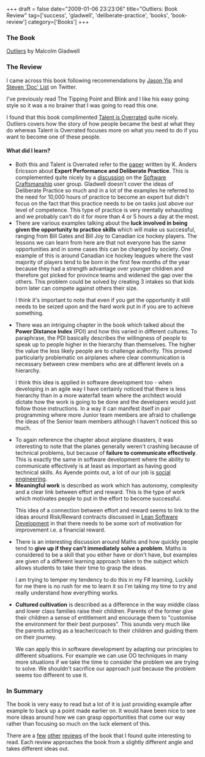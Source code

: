 +++
draft = false
date="2009-01-06 23:23:06"
title="Outliers: Book Review"
tag=['success', 'gladwell', 'deliberate-practice', 'books', 'book-review']
category=['Books']
+++

<h3>The Book</h3>

<a href="http://www.amazon.co.uk/Outliers-Story-Success-Malcolm-Gladwell/dp/1846141214/ref=sr_1_1?ie=UTF8&s=books&qid=1231078831&sr=8-1">Outliers</a> by Malcolm Gladwell

<h3>The Review</h3>

I came across this book following recommendations by <a href="http://twitter.com/jchyip">Jason Yip</a> and <a href="http://twitter.com/athought">Steven 'Doc' List</a> on Twitter.

I've previously read The Tipping Point and Blink and I like his easy going style so it was a no brainer that I was going to read this one.

I found that this book complimented <a href="http://www.markhneedham.com/blog/2008/12/29/talent-is-overrated-book-review/">Talent is Overrated</a> quite nicely. Outliers covers how the story of how people became the best at what they do whereas Talent is Overrated focuses more on what you need to do if you want to become one of these people.

<h4>What did I learn?</h4>

<ul>
<li>Both this and Talent is Overrated refer to the <a href="http://www.psy.fsu.edu/faculty/ericsson/ericsson.exp.perf.html">paper</a> written by K. Anders Ericsson about <strong>Expert Performance and Deliberate Practice</strong>. This is complemented quite nicely by a <a href="http://groups.google.com/group/software_craftsmanship/browse_thread/thread/daf1be135a2f4697">discussion</a> on the <a href="http://groups.google.com/group/software_craftsmanship/">Software Craftsmanship</a> user group. Gladwell doesn't cover the ideas of Deliberate Practice so much and in a lot of the examples he referred to the need for 10,000 hours of practice to become an expert but didn't focus on the fact that this practice needs to be on tasks just above our level of competence. This type of practice is very mentally exhausting and we probably can't do it for more than 4 or 5 hours a day at the most.</li>
<li>There are various examples talking about the <strong>luck involved in being given the opportunity to practice skills</strong> which will make us successful, ranging from Bill Gates and Bill Joy to Canadian ice hockey players. The lessons we can learn from here are that not everyone has the same opportunities and in some cases this can be changed by society. One example of this is around Canadian ice hockey leagues where the vast majority of players tend to be born in the first few months of the year because they had a strength advantage over younger children and therefore got picked for province teams and widened the gap over the others. This problem could be solved by creating 3 intakes so that kids born later can compete against others their size.

I think it's important to note that even if you get the opportunity it still needs to be seized upon and the hard work put in if you are to achieve something. </li>
<li>There was an intriguing chapter in the book which talked about the <strong>Power Distance Index</strong> (PDI) and how this varied in different cultures. To paraphrase, the PDI basically describes the willingness of people to speak up to people higher in the hierarchy than themselves. The higher the value the less likely people are to challenge authority. This proved particularly problematic on airplanes where clear communication is necessary between crew members who are at different levels on a hierarchy.

I think this idea is applied in software development too - when developing in an agile way I have certainly noticed that there is less hierarchy than in a more waterfall team where the architect would dictate how the work is going to be done and the developers would just follow those instructions. In a way it can manifest itself in pair programming where more Junior team members are afraid to challenge the ideas of the Senior team members although I haven't noticed this so much.</li>
<li>To again reference the chapter about airplane disasters, it was interesting to note that the planes generally weren't crashing because of technical problems, but because of <strong>failure to communicate effectively</strong>. This is exactly the same in software development where the ability to communicate effectively is at least as important as having good technical skills. As Ayende points out, a lot of our job is <a href="http://ayende.com/Blog/archive/2009/01/03/70-of-my-job-is-social-engineering.aspx">social engineering</a>.</li>
<li><strong>Meaningful work</strong> is described as work which has autonomy, complexity and a clear link between effort and reward. This is the type of work which motivates people to put in the effort to become successful.

This idea of a connection between effort and reward  seems to link to the ideas around Risk/Reward contracts discussed in <a href="http://www.markhneedham.com/blog/2008/12/20/lean-software-development-book-review/">Lean Software Development</a> in that there needs to be some sort of motivation for improvement i.e. a financial reward. </li>
<li>There is an interesting discussion around Maths and how quickly people tend to <strong>give up if they can't immediately solve a problem</strong>. Maths is considered to be a skill that you either have or don't have, but examples are given of a different learning approach taken to the subject which allows students to take their time to grasp the ideas.

I am trying to temper my tendency to do this in my F# learning. Luckily for me there is no rush for me to learn it so I'm taking my time to try and really understand how everything works.</li>
<li><strong>Cultured cultivation</strong> is described as a difference in the way middle class and lower class families raise their children. Parents of the former give their children a sense of entitlement and encourage them to "customise the environment for their best purposes". This sounds very much like the parents acting as a teacher/coach to their children and guiding them on their journey.

We can apply this in software development by adapting our principles to different situations. For example we can use OO techniques in many more situations if we take the time to consider the problem we are trying to solve. We shouldn't sacrifice our approach just because the problem seems too different to use it.</li>
</ul>


<h3>In Summary</h3>

The book is very easy to read but a lot of it is just providing example after example to back up a point made earlier on. It would have been nice to see more ideas around how we can grasp opportunities that come our way rather than focusing so much on the luck element of this.

There are a <a href="http://bokardo.com/archives/what-malcolm-gladwells-book-outliers-can-teach-us-about-interface-design/">few</a> <a href="http://www.craigbailey.net/live/post/2009/01/04/Outliers.aspx">other</a> <a href="http://dahliabock.wordpress.com/2009/01/01/book-review-outliers-the-story-of-success/">reviews</a> of the book that I found quite interesting to read. Each review approaches the book from a slightly different angle and takes different ideas out.
